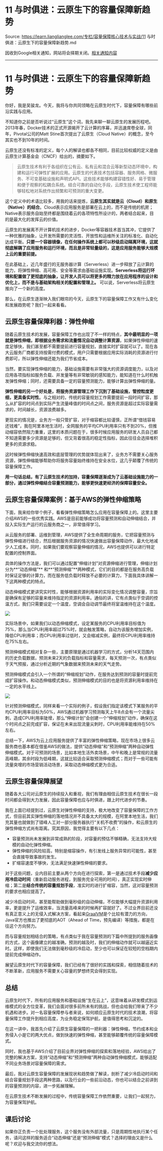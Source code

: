 # 11 与时俱进：云原生下的容量保障新趋势 

Source: https://learn.lianglianglee.com/专栏/容量保障核心技术与实战/11 与时俱进：云原生下的容量保障新趋势.md

因收到Google相关通知，网站将会择期关闭。[相关通知内容](https://lumendatabase.org/notices/44265620)

---

# 11 与时俱进：云原生下的容量保障新趋势

你好，我是吴骏龙。今天，我将与你共同领略在云原生时代下，容量保障有哪些前沿实践与应用。

不知道你之前是否听说过“云原生”这个词，我先来聊一聊云原生的发展历程吧。2013年春，Docker技术的正式开源揭开了云计算的序幕，并迅速席卷全球，同年，Pivotal公司的Matt Stine首次提出了云原生（Cloud Native）的概念，至今其实也不到10年的时间。

云原生还没有标准的定义，每个人的解读也都各不相同，目前比较权威的定义是由云原生计算基金会（CNCF）给出的，摘要如下。

> 云原生技术有利于各组织在公有云、私有云和混合云等新型动态环境中，构建和运行可弹性扩展的应用。云原生的代表技术包括容器、服务网格、微服务、不可变基础设施和声明式API。这些技术能够构建容错性好、易于管理和便于观察的松耦合系统。结合可靠的自动化手段，云原生技术使工程师能够轻松地对系统作出频繁和可预测的重大变更。

这个定义中的术语比较多，用我的话来提炼，**云原生其实就是云（Cloud）和原生（Native）的结合**。Cloud表示应用服务是部署在云上的，而不是传统的机房；Native表示服务自始至终都是围绕着云的各项特性所设计的，两者结合起来，目的是最大化的发挥云的价值。

云原生的发展离不开计算机技术的进步，Docker等容器技术首当其冲，它提供了一种优雅的抽象，让开发所需要的灵活性、开放性和运维所关注的标准化、自动化达成平衡。**只要一个容器镜像，在任何操作系统上都可以秒级启动隔离环境，这就彻底解耦了应用服务和运行环境，而且是非常轻量级的，这是应用服务能够大规模上云的重要前提。**

在此基础上，近几年盛行的无服务器计算（Serverless）进一步释放了云计算的能力，将弹性伸缩、高可用、安全等需求由基础设施实现。**Serverless将运行环境和配置做了更彻底的抽象，让开发人员可以将更多的精力放在应用程序的设计和优化上，而不是与基础架构相关的配置和管理上。** 可以说，Serverless将云原生推向了一个新的高度。

那么，在云原生逐渐映入我们眼帘的今天，云原生下的容量保障工作又有什么变化和发展趋势呢？我们一起来看看。

## 云原生容量保障利器：弹性伸缩

随着云原生技术的发展，容量保障工作也出现了不一样的特点，**其中最明显的一项就是弹性伸缩，即根据业务需求和流量情况自动调整计算资源**，如果弹性伸缩的速度足够快，我们甚至都不需要提前进行容量规划，直接实时扩容就可以了。现在各大云服务厂商都支持按需付费的模式，用户只需要根据应用实际消耗的资源进行付费即可，所以弹性伸缩还能为我们节省成本。

当然，要实现弹性伸缩的能力，基础设施需要有非常强大的资源调度能力，以及对应用各项指标如服务负载、并发量等有非常敏锐的感知能力，能知道在什么时机触发弹性伸缩；同时，还需要具备一定的容量预测能力，能够计算出弹性伸缩的量。

**弹性伸缩的另一个好处是，将服务资源管理工作下沉到了基础设施，管控粒度更细，更具备实时性**。与之相对的，传统的容量规划工作需要提前一段时间扩容，那么从扩容的时间点到实际产生流量峰值的时间点之间，服务资源是超过实际容量需求的，时间越长，资源浪费越多。

更现实的情况是，业务方一般只管扩容，对于缩容都比较谨慎，正所谓“借钱容易还钱难”，我在阿里本地生活时，全网服务的平均CPU利用率只有不到20%，但推动缩容依然阻力重重，这里的本质问题在于，很多时候应用服务的研发人员自己都不知道需要多少资源是足够的，但又背着很高的稳定性指标，因此往往会选择堆积更多的资源求稳。

这时候弹性伸缩快速高效和底层管理的优势就体现出来了，业务方不需要关心服务资源，弹性伸缩能够帮助你将服务容量始终维持在安全水位，这几乎颠覆了传统的容量保障工作。

**用一句话总结，有了云原生技术的加持，容量保障逐渐成为了云基础设施能力的一部分，通过弹性伸缩结合容量预测能力，能够更快速更经济的保障容量安全。**

## 云原生容量保障案例：基于AWS的弹性伸缩策略

下面，我来给你举个例子，看看弹性伸缩策略怎么应用在容量保障上的。这里主要介绍AWS的一些优秀实践。AWS是目前能够成功将容量预测和自动伸缩结合，并投入实际生产运行的云服务商之一，非常值得学习。

从云服务的部署、运维到管理，AWS提供了全生命周期的服务，它把容量预测与弹性伸缩进行结合，然后根据服务资源的情况快速做出容量保障动作，最大化地减少人工成本。同时，如果我们要观察容量伸缩的情况，AWS也提供可以进行特定配置的控制界面。

具体的操作方法是，我们可以通过配置“伸缩计划”对资源伸缩进行管理，伸缩计划分为**“动态伸缩”** 和**“预测伸缩”**两种模式，它们的目的都是在服务高负载时保证足够的计算力，而在服务低负载时释放不必要的计算力，下面我具体讲解一下这两种模式的特点。

动态伸缩模式更讲究实时性，能够根据资源利用率的实际变化情况调整容量，宗旨是确保有足够的容量来维持指定的资源利用率。通俗的讲，它有点类似于空调的控温方式，我们只需要设定一个温度，空调会自动调节最终将室温维持在这个温度。

![](assets/1eeba32e65d19758c403154527ffe318.png)

实际场景中，如果我们以动态伸缩模式，设定某服务的CPU利用率目标值为75%，那么当CPU利用率超过75%时，就会触发策略，自动为该服务增加实例，降低CPU利用率；而CPU利用率过低时，又会缩减实例，最终将CPU利用率维持在75%左右。

预测伸缩模式相对复杂一些，主要原理是通过机器学习的方式，分析14天范围内的历史负载数据，预测未来2天的负载指标和容量需求，每天预测一次，有点类似于天气预报，通过分析近期的气象数据来预测未来的天气走势。

预测伸缩模式会引入一个所谓的“伸缩规划”动作，在服务达到预测的容量时提前完成扩容操作。和动态伸缩模式类似，预测伸缩模式的目的也是将资源利用率维持在一定的水平线上。

![](assets/e4007b5d7016cbab5988713cd6yy57b6.png)

针对预测伸缩模式，同样来看一个实际的例子，假设我们指定该模式下某服务的平均CPU利用率目标为50%，AWS通过机器学习预测每天上午8点会有一个流量尖刺，造成CPU利用率陡增，那么“伸缩计划”会创建一个“伸缩规划”动作，确保在这个时间点之前完成扩容，保证在未来出现流量尖刺时，CPU利用率能维持在50%左右。

总结一下，AWS为云上应用服务提供了丰富的弹性伸缩策略，现在市场上很多云服务商也基本都在借鉴AWS的做法，提供“动态伸缩”和“预测伸缩”两种自动弹性伸缩模式。对于可预测的场景，比如本地生活外卖场景，中午和晚上是常规的流量高峰期，其余时段为低峰期，这就比较适合采取预测伸缩模式；而对于一些可能有流量突增的市场营销活动场景，采取动态伸缩模式更为合适。

## 云原生容量保障展望

随着各大公司对云原生的持续投入和重视，我们有理由相信云原生技术在很长一段时间都会得到大力发展，因此容量保障也应与时俱进，跟上时代进步的节奏。

我在上面已经提到过，云原生对弹性伸缩的支持，极大地改变了容量保障的工作方式，但目前其实弹性伸缩的落地情况并不具备太大的规模，在阿里本地生活，我们充其量也就做到了错峰人工对一部分服务器执行“关机不收费”的操作，和云原生的弹性伸缩方式尚有距离。究其原因，我觉得主要有以下几点：

* 容量预测尚未发展到非常成熟的阶段，对容量的预估不够精确，无法支持大规模的自动化弹性伸缩。
* 弹性伸缩的风险较高，特别是缩容操作，有引发线上服务异常的可能性，甚至会直接导致事故的发生。
* 扩缩容速度不够快，无法满足快速弹性伸缩的要求。

对于这些问题，业内目前主要从两个方向在进行探索，第一是通过技术手段**减少应用冷启动时间**（重新启动服务进程，到服务完全可用的时间），真正实现实时伸缩；第二是**结合传统的容量规划手段**，准实时的进行扩缩容，当然，这对容量预测的要求也相应提高了。

减少冷启动时间，甚至能帮助做到毫秒级的自动伸缩，不仅能够大幅提升资源利用率，更是提升了运维效率，当流量高峰来的时候再扩容就好了。不过业界目前还没有真正意义上的无侵入式解决方案，看起来[GraalVM](https://www.graalvm.org/)是个比较有潜力的方向，Java官方也推出了更彻底的AOT（Ahead of Time，预先编译）等措施，都是在往这个方向努力。

而与容量规划相结合的策略，有点类似于我在容量预测的下篇中所提到的服务画像的方式，这个画像建立的越准确，预测的越及时，我们的伸缩动作就可以越逼近实时。这样，即使我们无法做到毫秒级的冷启动，至少也可以保证在较短的空档期内提前完成伸缩动作。

展望云原生时代下的容量保障，我们已经有了很好的实践和探索，相信随着技术的不断革新，应用服务不需要关心容量的梦想终究会得到实现。

## 总结

云原生时代下，所有的应用服务和基础设施“生在云上”，这意味着从研发模式到运维模式的全方位变革，我们会面对很多前所未有的挑战，但也会给我们带来了不少机遇和进步。对一名容量保障参与者来说，如何顺应云原生时代的技术浪潮，将容量保障工作提升到相应高度，为业务稳定保驾护航，是值得思考和沉淀的。

在这一讲中，我首先介绍了云原生容量保障的一把利器：弹性伸缩，节约成本和业务侵入小是它的两大优点，做到快速的弹性伸缩，甚至能够颠覆传统的容量保障模式。

同时，我也基于AWS介绍了目前业界对弹性伸缩的探索和落地经验，AWS给出了完整的解决方案，支持“动态伸缩”和“预测伸缩”两种自动弹性伸缩模式，能够适配不同业务场景对容量保障的需求。

最后，我对云原生容量保障的发展现状和趋势做了解读，剖析了减少冷启动时间和结合容量规划手段这两种思路，以及行业的一些前沿动态，你也可以结合之前讲到的容量预测的内容，进一步拓展理解。

在云原生技术不断发展的过程中，传统容量保障工作依然重要，让我们一起努力，为容量保驾护航。

## 课后讨论

如果你正负责一个批处理服务，这个服务没有外部流量，只是周期性地执行某个任务，请问这样的服务适合“动态伸缩”还是“预测伸缩”模式？选择的理由又是什么呢？欢迎与我交流你的想法。